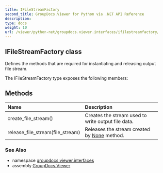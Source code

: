 ```yaml
---
title: IFileStreamFactory
second_title: GroupDocs.Viewer for Python via .NET API Reference
description: 
type: docs
weight: 10
url: /viewer/python-net/groupdocs.viewer.interfaces/ifilestreamfactory/
---
```


## IFileStreamFactory class

Defines the methods that are required for instantiating and releasing output file stream.

The IFileStreamFactory type exposes the following members:
## Methods
| Name | Description |
| :- | :- |
|create_file_stream()|Creates the stream used to write output file data.|
|release_file_stream(file_stream)|Releases the stream created by [None](/viewer/python-net/groupdocs.viewer.interfaces/ifilestreamfactory/) method.|

### See Also

* namespace [groupdocs.viewer.interfaces](/viewer/python-net/groupdocs.viewer.interfaces/)
* assembly [GroupDocs.Viewer](/viewer/python-net/)

